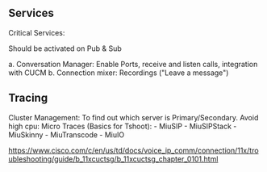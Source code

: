 ## Services

Critical Services:

Should be activated on Pub & Sub

a. Conversation Manager: Enable Ports, receive and listen calls, integration with CUCM
b. Connection mixer: Recordings ("Leave a message")

## Tracing

Cluster Management: To find out which server is Primary/Secondary. Avoid high cpu:
	Micro Traces (Basics for Tshoot):
	- MiuSIP
	- MiuSIPStack
	- MiuSkinny
	- MiuTranscode
	- MiuIO

https://www.cisco.com/c/en/us/td/docs/voice_ip_comm/connection/11x/troubleshooting/guide/b_11xcuctsg/b_11xcuctsg_chapter_0101.html

